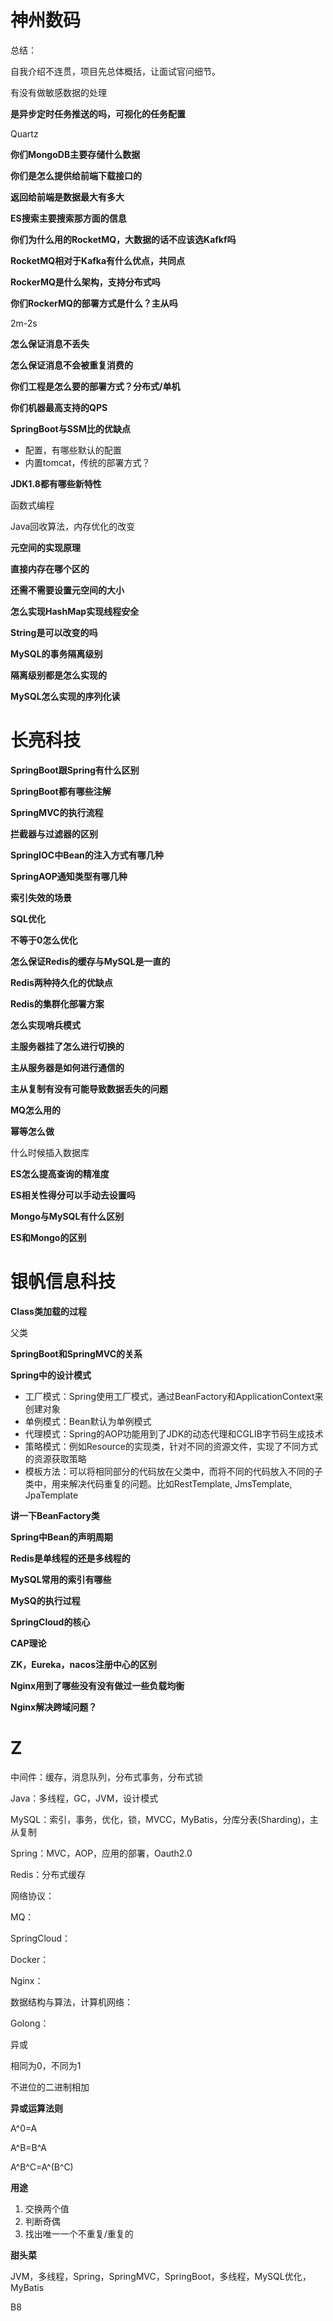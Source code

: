 # 神州数码









总结：

自我介绍不连贯，项目先总体概括，让面试官问细节。



有没有做敏感数据的处理



**是异步定时任务推送的吗，可视化的任务配置**

Quartz



**你们MongoDB主要存储什么数据**



**你们是怎么提供给前端下载接口的**



**返回给前端是数据最大有多大**



**ES搜索主要搜索那方面的信息**



**你们为什么用的RocketMQ，大数据的话不应该选Kafkf吗**



**RocketMQ相对于Kafka有什么优点，共同点**



**RockerMQ是什么架构，支持分布式吗**



**你们RockerMQ的部署方式是什么？主从吗**

2m-2s



**怎么保证消息不丢失**



**怎么保证消息不会被重复消费的**



**你们工程是怎么要的部署方式？分布式/单机**



**你们机器最高支持的QPS**



**SpringBoot与SSM比的优缺点**

* 配置，有哪些默认的配置
* 内置tomcat，传统的部署方式？



**JDK1.8都有哪些新特性**

函数式编程

Java回收算法，内存优化的改变



**元空间的实现原理**



**直接内存在哪个区的**



**还需不需要设置元空间的大小**



**怎么实现HashMap实现线程安全**



**String是可以改变的吗**



**MySQL的事务隔离级别**



**隔离级别都是怎么实现的**



**MySQL怎么实现的序列化读**





# 长亮科技



**SpringBoot跟Spring有什么区别**



**SpringBoot都有哪些注解**



**SpringMVC的执行流程**



**拦截器与过滤器的区别**



**SpringIOC中Bean的注入方式有哪几种**



**SpringAOP通知类型有哪几种**



**索引失效的场景**



**SQL优化**



**不等于0怎么优化**



**怎么保证Redis的缓存与MySQL是一直的**



**Redis两种持久化的优缺点**



**Redis的集群化部署方案**



**怎么实现哨兵模式**



**主服务器挂了怎么进行切换的**



**主从服务器是如何进行通信的**



**主从复制有没有可能导致数据丢失的问题**



**MQ怎么用的**



**幂等怎么做**

什么时候插入数据库



**ES怎么提高查询的精准度**



**ES相关性得分可以手动去设置吗**



**Mongo与MySQL有什么区别**



**ES和Mongo的区别**



# **银帆信息科技**



**Class类加载的过程**

父类



**SpringBoot和SpringMVC的关系**



**Spring中的设计模式**

* 工厂模式：Spring使用工厂模式，通过BeanFactory和ApplicationContext来创建对象
* 单例模式：Bean默认为单例模式
* 代理模式：Spring的AOP功能用到了JDK的动态代理和CGLIB字节码生成技术
* 策略模式：例如Resource的实现类，针对不同的资源文件，实现了不同方式的资源获取策略
* 模板方法：可以将相同部分的代码放在父类中，而将不同的代码放入不同的子类中，用来解决代码重复的问题。比如RestTemplate, JmsTemplate, JpaTemplate



**讲一下BeanFactory类**



**Spring中Bean的声明周期**



**Redis是单线程的还是多线程的**



**MySQL常用的索引有哪些**



**MySQ的执行过程**



**SpringCloud的核心**



**CAP理论**



**ZK，Eureka，nacos注册中心的区别**





**Nginx用到了哪些没有没有做过一些负载均衡**



**Nginx解决跨域问题？**





































# Z

中间件：缓存，消息队列，分布式事务，分布式锁

Java：多线程，GC，JVM，设计模式

MySQL：索引，事务，优化，锁，MVCC，MyBatis，分库分表(Sharding)，主从复制

Spring：MVC，AOP，应用的部署，Oauth2.0

Redis：分布式缓存

网络协议：

MQ：

SpringCloud：

Docker：

Nginx：

数据结构与算法，计算机网络：

Golong：





异或

相同为0，不同为1

不进位的二进制相加



**异或运算法则**

A^0=A

A^B=B^A

A^B^C=A^(B^C)



**用途**

1. 交换两个值
2. 判断奇偶
3. 找出唯一一个不重复/重复的



**甜头菜**

JVM，多线程，Spring，SpringMVC，SpringBoot，多线程，MySQL优化，MyBatis













B8










































